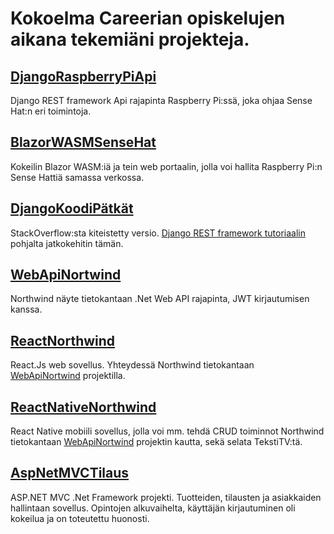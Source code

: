 # Kokoelma Careerian opiskelujen aikana tekemiäni projekteja.

## [DjangoRaspberryPiApi](https://github.com/degenone/careeriaprojektit/tree/main/DjangoRaspberryPiApi/)
Django REST framework Api rajapinta Raspberry Pi:ssä, joka ohjaa Sense Hat:n eri toimintoja.

## [BlazorWASMSenseHat](https://github.com/degenone/careeriaprojektit/tree/main/BlazorWASMSenseHat/)
Kokeilin Blazor WASM:iä ja tein web portaalin, jolla voi hallita Raspberry Pi:n Sense Hattiä samassa verkossa.

## [DjangoKoodiPätkät](https://github.com/degenone/careeriaprojektit/tree/main/DjangoKoodiP%C3%A4tk%C3%A4t/)
StackOverflow:sta kiteistetty versio. [Django REST framework tutoriaalin](https://www.django-rest-framework.org/tutorial/1-serialization/) pohjalta jatkokehitin tämän.

## [WebApiNortwind](https://github.com/degenone/careeriaprojektit/tree/main/WebApiNortwind/)
Northwind näyte tietokantaan .Net Web API rajapinta, JWT kirjautumisen kanssa.

## [ReactNorthwind](https://github.com/degenone/careeriaprojektit/tree/main/ReactNorthwind/)
React.Js web sovellus. Yhteydessä Northwind tietokantaan [WebApiNortwind](https://github.com/degenone/careeriaprojektit/tree/main/WebApiNortwind/) projektilla.

## [ReactNativeNorthwind](https://github.com/degenone/careeriaprojektit/tree/main/ReactNativeNorthwind/)
React Native mobiili sovellus, jolla voi mm. tehdä CRUD toiminnot Northwind tietokantaan [WebApiNortwind](https://github.com/degenone/careeriaprojektit/tree/main/WebApiNortwind/) projektin kautta, sekä selata TekstiTV:tä.

## [AspNetMVCTilaus](https://github.com/degenone/careeriaprojektit/tree/main/AspNetMVCTilaus/)
ASP.NET MVC .Net Framework projekti. Tuotteiden, tilausten ja asiakkaiden hallintaan sovellus. Opintojen alkuvaihelta, käyttäjän kirjautuminen oli kokeilua ja on toteutettu huonosti.